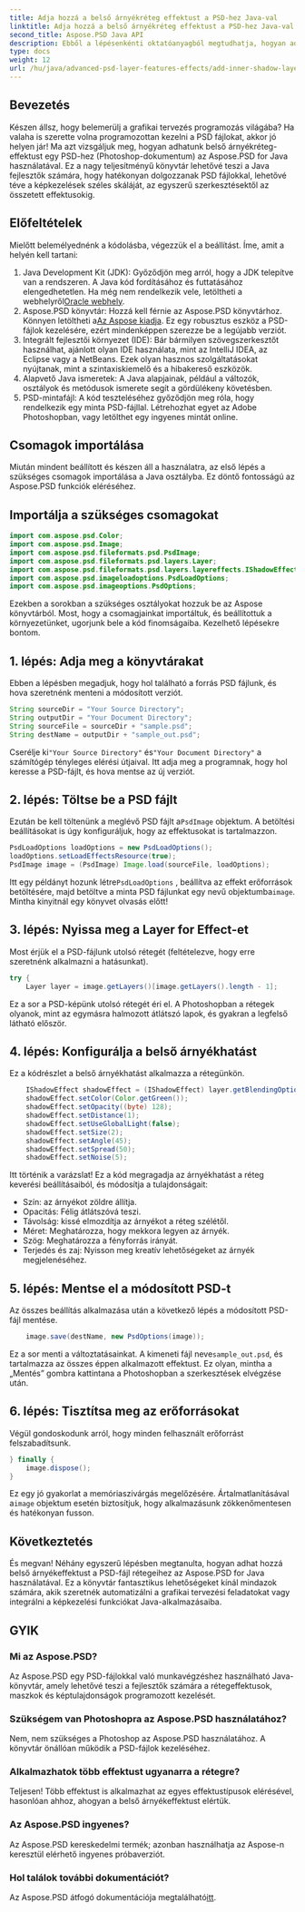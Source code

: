 ```yaml
---
title: Adja hozzá a belső árnyékréteg effektust a PSD-hez Java-val
linktitle: Adja hozzá a belső árnyékréteg effektust a PSD-hez Java-val
second_title: Aspose.PSD Java API
description: Ebből a lépésenkénti oktatóanyagból megtudhatja, hogyan adhat hozzá belső árnyékeffektust PSD-fájlokhoz az Aspose.PSD for Java használatával, amely tippeket és bevált gyakorlatokat is tartalmaz.
type: docs
weight: 12
url: /hu/java/advanced-psd-layer-features-effects/add-inner-shadow-layer-effect-psd/
---
```

## Bevezetés
Készen állsz, hogy belemerülj a grafikai tervezés programozás világába? Ha valaha is szerette volna programozottan kezelni a PSD fájlokat, akkor jó helyen jár! Ma azt vizsgáljuk meg, hogyan adhatunk belső árnyékréteg-effektust egy PSD-hez (Photoshop-dokumentum) az Aspose.PSD for Java használatával. Ez a nagy teljesítményű könyvtár lehetővé teszi a Java fejlesztők számára, hogy hatékonyan dolgozzanak PSD fájlokkal, lehetővé téve a képkezelések széles skáláját, az egyszerű szerkesztésektől az összetett effektusokig.
## Előfeltételek
Mielőtt belemélyednénk a kódolásba, végezzük el a beállítást. Íme, amit a helyén kell tartani:
1.  Java Development Kit (JDK): Győződjön meg arról, hogy a JDK telepítve van a rendszeren. A Java kód fordításához és futtatásához elengedhetetlen. Ha még nem rendelkezik vele, letöltheti a webhelyről[Oracle webhely](https://www.oracle.com/java/technologies/javase-jdk11-downloads.html).
2. Aspose.PSD könyvtár: Hozzá kell férnie az Aspose.PSD könyvtárhoz. Könnyen letöltheti a[Az Aspose kiadja](https://releases.aspose.com/psd/java/). Ez egy robusztus eszköz a PSD-fájlok kezelésére, ezért mindenképpen szerezze be a legújabb verziót.
3. Integrált fejlesztői környezet (IDE): Bár bármilyen szövegszerkesztőt használhat, ajánlott olyan IDE használata, mint az IntelliJ IDEA, az Eclipse vagy a NetBeans. Ezek olyan hasznos szolgáltatásokat nyújtanak, mint a szintaxiskiemelő és a hibakereső eszközök.
4. Alapvető Java ismeretek: A Java alapjainak, például a változók, osztályok és metódusok ismerete segít a gördülékeny követésben.
5. PSD-mintafájl: A kód teszteléséhez győződjön meg róla, hogy rendelkezik egy minta PSD-fájllal. Létrehozhat egyet az Adobe Photoshopban, vagy letölthet egy ingyenes mintát online.
## Csomagok importálása
Miután mindent beállított és készen áll a használatra, az első lépés a szükséges csomagok importálása a Java osztályba. Ez döntő fontosságú az Aspose.PSD funkciók eléréséhez. 
## Importálja a szükséges csomagokat
```java
import com.aspose.psd.Color;
import com.aspose.psd.Image;
import com.aspose.psd.fileformats.psd.PsdImage;
import com.aspose.psd.fileformats.psd.layers.Layer;
import com.aspose.psd.fileformats.psd.layers.layereffects.IShadowEffect;
import com.aspose.psd.imageloadoptions.PsdLoadOptions;
import com.aspose.psd.imageoptions.PsdOptions;
```
Ezekben a sorokban a szükséges osztályokat hozzuk be az Aspose könyvtárból.
Most, hogy a csomagjainkat importáltuk, és beállítottuk a környezetünket, ugorjunk bele a kód finomságaiba. Kezelhető lépésekre bontom.
## 1. lépés: Adja meg a könyvtárakat
Ebben a lépésben megadjuk, hogy hol található a forrás PSD fájlunk, és hova szeretnénk menteni a módosított verziót. 
```java
String sourceDir = "Your Source Directory";
String outputDir = "Your Document Directory";
String sourceFile = sourceDir + "sample.psd";
String destName = outputDir + "sample_out.psd";
```
 Cserélje ki`"Your Source Directory"` és`"Your Document Directory"` a számítógép tényleges elérési útjaival. Itt adja meg a programnak, hogy hol keresse a PSD-fájlt, és hova mentse az új verziót.
## 2. lépés: Töltse be a PSD fájlt
 Ezután be kell töltenünk a meglévő PSD fájlt a`PsdImage` objektum. A betöltési beállításokat is úgy konfiguráljuk, hogy az effektusokat is tartalmazzon.
```java
PsdLoadOptions loadOptions = new PsdLoadOptions();
loadOptions.setLoadEffectsResource(true);
PsdImage image = (PsdImage) Image.load(sourceFile, loadOptions);
```
 Itt egy példányt hozunk létre`PsdLoadOptions` , beállítva az effekt erőforrások betöltésére, majd betöltve a minta PSD fájlunkat egy nevű objektumba`image`. Mintha kinyitnál egy könyvet olvasás előtt!
## 3. lépés: Nyissa meg a Layer for Effect-et
Most érjük el a PSD-fájlunk utolsó rétegét (feltételezve, hogy erre szeretnénk alkalmazni a hatásunkat).
```java
try {
    Layer layer = image.getLayers()[image.getLayers().length - 1];
```
Ez a sor a PSD-képünk utolsó rétegét éri el. A Photoshopban a rétegek olyanok, mint az egymásra halmozott átlátszó lapok, és gyakran a legfelső látható először.
## 4. lépés: Konfigurálja a belső árnyékhatást
Ez a kódrészlet a belső árnyékhatást alkalmazza a rétegünkön. 
```java
    IShadowEffect shadowEffect = (IShadowEffect) layer.getBlendingOptions().getEffects()[0];
    shadowEffect.setColor(Color.getGreen());
    shadowEffect.setOpacity((byte) 128);
    shadowEffect.setDistance(1);
    shadowEffect.setUseGlobalLight(false);
    shadowEffect.setSize(2);
    shadowEffect.setAngle(45);
    shadowEffect.setSpread(50);
    shadowEffect.setNoise(5);
```
Itt történik a varázslat! Ez a kód megragadja az árnyékhatást a réteg keverési beállításaiból, és módosítja a tulajdonságait:
- Szín: az árnyékot zöldre állítja.
- Opacitás: Félig átlátszóvá teszi.
- Távolság: kissé elmozdítja az árnyékot a réteg szélétől.
- Méret: Meghatározza, hogy mekkora legyen az árnyék.
- Szög: Meghatározza a fényforrás irányát.
- Terjedés és zaj: Nyisson meg kreatív lehetőségeket az árnyék megjelenéséhez.
## 5. lépés: Mentse el a módosított PSD-t
Az összes beállítás alkalmazása után a következő lépés a módosított PSD-fájl mentése.
```java
    image.save(destName, new PsdOptions(image));
```
Ez a sor menti a változtatásainkat. A kimeneti fájl neve`sample_out.psd`, és tartalmazza az összes éppen alkalmazott effektust. Ez olyan, mintha a „Mentés” gombra kattintana a Photoshopban a szerkesztések elvégzése után.
## 6. lépés: Tisztítsa meg az erőforrásokat
Végül gondoskodunk arról, hogy minden felhasznált erőforrást felszabadítsunk.
```java
} finally {
    image.dispose();
}
```
 Ez egy jó gyakorlat a memóriaszivárgás megelőzésére. Ártalmatlanításával a`image` objektum esetén biztosítjuk, hogy alkalmazásunk zökkenőmentesen és hatékonyan fusson.
## Következtetés
És megvan! Néhány egyszerű lépésben megtanulta, hogyan adhat hozzá belső árnyékeffektust a PSD-fájl rétegeihez az Aspose.PSD for Java használatával. Ez a könyvtár fantasztikus lehetőségeket kínál mindazok számára, akik szeretnék automatizálni a grafikai tervezési feladatokat vagy integrálni a képkezelési funkciókat Java-alkalmazásaiba. 

## GYIK
### Mi az Aspose.PSD?  
Az Aspose.PSD egy PSD-fájlokkal való munkavégzéshez használható Java-könyvtár, amely lehetővé teszi a fejlesztők számára a rétegeffektusok, maszkok és képtulajdonságok programozott kezelését.
### Szükségem van Photoshopra az Aspose.PSD használatához?  
Nem, nem szükséges a Photoshop az Aspose.PSD használatához. A könyvtár önállóan működik a PSD-fájlok kezeléséhez.
### Alkalmazhatok több effektust ugyanarra a rétegre?  
Teljesen! Több effektust is alkalmazhat az egyes effektustípusok elérésével, hasonlóan ahhoz, ahogyan a belső árnyékeffektust elértük.
### Az Aspose.PSD ingyenes?  
Az Aspose.PSD kereskedelmi termék; azonban használhatja az Aspose-n keresztül elérhető ingyenes próbaverziót.
### Hol találok további dokumentációt?  
 Az Aspose.PSD átfogó dokumentációja megtalálható[itt](https://reference.aspose.com/psd/java/).